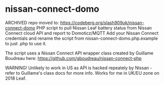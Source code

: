 # nissan-connect-domo
ARCHIVED repo moved to: https://codeberg.org/slash909uk/nissan-connect-domo
PHP script to pull Nissan Leaf battery status from Nissan Connect cloud API and report to Domoticz/MQTT
Add your Nissan Connect credentials and rename the script from nissan-connect-domo.php.example to just .php to use it.

The script uses a Nissan Connect API wrapper class created by Guillame Boudreau here: https://github.com/gboudreau/nissan-connect-php

WARNING! Unlikely to work in US as API is hacked repeately by Nissan - refer to Guillame's class docs for more info. Works for me in UK/EU zone on 2018 Leaf.
